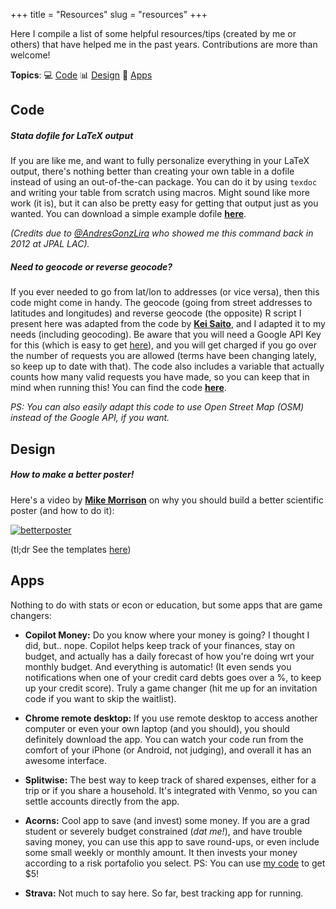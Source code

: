 +++ 
title = "Resources" 
slug = "resources" 
+++

Here I compile a list of some helpful resources/tips (created by me or others) that have helped me in the past years. Contributions are more than welcome!

**Topics**: 
:computer: [Code](#code)
:bar_chart: [Design](#design)
:space_invader: [Apps](#apps)

## <a name="code"></a>Code
##### Stata dofile for LaTeX output

If you are like me, and want to fully personalize everything in your LaTeX output, there's nothing better than creating your own table in a dofile instead of using an out-of-the-can package. You can do it by using `texdoc` and writing your table from scratch using macros. Might sound like more work (it is), but it can also be pretty easy for getting that output just as you wanted. You can download a simple example dofile **[here](/files/texdoc_output.do)**.

*(Credits due to [@AndresGonzLira](https://twitter.com/AndresGonzLira) who showed me this command back in 2012 at JPAL LAC).*

##### Need to geocode or reverse geocode?

If you ever needed to go from lat/lon to addresses (or vice versa), then this code might come in handy. The geocode (going from street addresses to latitudes and longitudes) and reverse geocode (the opposite) R script I present here was adapted from the code by **[Kei Saito](https://blog.exploratory.io/reverse-geocoding-part-2-using-google-maps-api-with-r-e676db36fee6)**, and I adapted it to my needs (including geocoding). Be aware that you will need a Google API Key for this (which is easy to get [here](https://developers.google.com/maps/documentation/geocoding/get-api-key)), and you will get charged if you go over the number of requests you are allowed (terms have been changing lately, so keep up to date with that). The code also includes a variable that actually counts how many valid requests you have made, so you can keep that in mind when running this! You can find the code **[here](https://github.com/maibennett/code/tree/master/geocodeAPI)**. 

*PS: You can also easily adapt this code to use Open Street Map (OSM) instead of the Google API, if you want.*

## <a name="design"></a>Design
##### How to make a better poster!

Here's a video by **[Mike Morrison](https://twitter.com/mikemorrison)** on why you should build a better scientific poster (and how to do it):

[![betterposter](/images/betterposter.png?raw=true)](https://www.youtube.com/watch?v=1RwJbhkCA58&feature=youtu.be)

(tl;dr See the templates [here](https://osf.io/ef53g/))


## <a name="apps"></a>Apps

Nothing to do with stats or econ or education, but some apps that are game changers:

* **Copilot Money:** Do you know where your money is going? I thought I did, but.. nope. Copilot helps keep track of your finances, stay on budget, and actually has a daily forecast of how you're doing wrt your monthly budget. And everything is automatic! (It even sends you notifications when one of your credit card debts goes over a %, to keep up your credit score). Truly a game changer (hit me up for an invitation code if you want to skip the waitlist). 

* **Chrome remote desktop:** If you use remote desktop to access another computer or even your own laptop (and you should), you should definitely download the app. You can watch your code run from the comfort of your iPhone (or Android, not judging), and overall it has an awesome interface.

* **Splitwise:** The best way to keep track of shared expenses, either for a trip or if you share a household. It's integrated with Venmo, so you can settle accounts directly from the app.

* **Acorns:** Cool app to save (and invest) some money. If you are a grad student or severely budget constrained (*dat me!*), and have trouble saving money, you can use this app to save round-ups, or even include some small weekly or monthly amount. It then invests your money according to a risk portafolio you select. PS: You can use [my code](https://acorns.com/invite/53JKTQ) to get $5!

* **Strava:** Not much to say here. So far, best tracking app for running.
